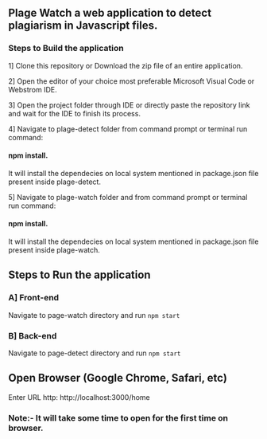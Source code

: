 ## Plage Watch a web application to detect plagiarism in Javascript files.


### Steps to Build the application

1] Clone this repository or Download the zip file of an entire application.

2] Open the editor of your choice most preferable Microsoft Visual Code or Webstrom IDE.

3] Open the project folder through IDE or directly paste the repository link and wait for the IDE to finish its process.

4] Navigate to plage-detect folder from command prompt or terminal run command: 
#### npm install. 
It will install the dependecies on local system mentioned in package.json file present inside plage-detect.


5] Navigate to plage-watch folder and from command prompt or terminal run command: 
#### npm install. 
It will install the dependecies on local system mentioned in package.json file present inside plage-watch.


## Steps to Run the application
### A] Front-end
Navigate to page-watch directory and run `npm start`

### B] Back-end
Navigate to page-detect directory and run `npm start`

## Open Browser (Google Chrome, Safari, etc)
Enter URL http: http://localhost:3000/home

### Note:- It will take some time to open for the first time on browser.
